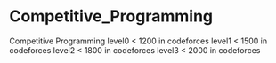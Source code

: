 # Competitive_Programming
Competitive Programming
level0 < 1200 in codeforces
level1 < 1500 in codeforces
level2 < 1800 in codeforces
level3 < 2000 in codeforces

